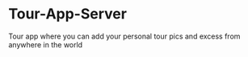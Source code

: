 # Tour-App-Server
Tour app where you can add your personal tour pics and excess from anywhere in the world
